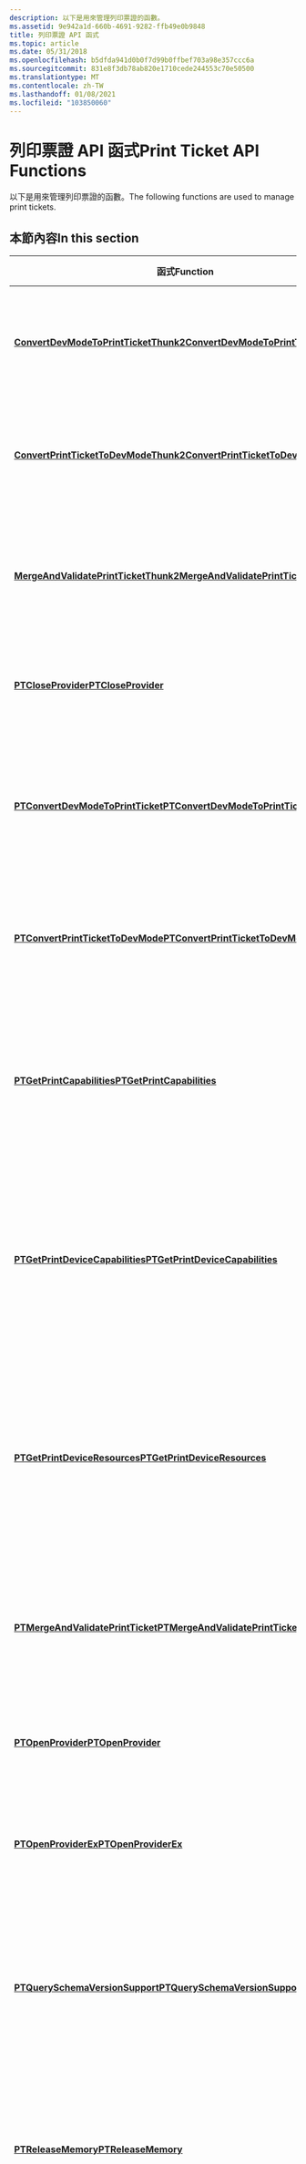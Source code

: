 ```yaml
---
description: 以下是用來管理列印票證的函數。
ms.assetid: 9e942a1d-660b-4691-9282-ffb49e0b9848
title: 列印票證 API 函式
ms.topic: article
ms.date: 05/31/2018
ms.openlocfilehash: b5dfda941d0b0f7d99b0ffbef703a98e357ccc6a
ms.sourcegitcommit: 831e8f3db78ab820e1710cede244553c70e50500
ms.translationtype: MT
ms.contentlocale: zh-TW
ms.lasthandoff: 01/08/2021
ms.locfileid: "103850060"
---
```

# <a name="print-ticket-api-functions"></a><span data-ttu-id="bde39-103">列印票證 API 函式</span><span class="sxs-lookup"><span data-stu-id="bde39-103">Print Ticket API Functions</span></span>

<span data-ttu-id="bde39-104">以下是用來管理列印票證的函數。</span><span class="sxs-lookup"><span data-stu-id="bde39-104">The following functions are used to manage print tickets.</span></span>

## <a name="in-this-section"></a><span data-ttu-id="bde39-105">本節內容</span><span class="sxs-lookup"><span data-stu-id="bde39-105">In this section</span></span>



| <span data-ttu-id="bde39-106">函式</span><span class="sxs-lookup"><span data-stu-id="bde39-106">Function</span></span>                                                                                  | <span data-ttu-id="bde39-107">描述</span><span class="sxs-lookup"><span data-stu-id="bde39-107">Description</span></span>                                                                                                                                            |
|-------------------------------------------------------------------------------------------|--------------------------------------------------------------------------------------------------------------------------------------------------------|
| [<span data-ttu-id="bde39-108">**ConvertDevModeToPrintTicketThunk2**</span><span class="sxs-lookup"><span data-stu-id="bde39-108">**ConvertDevModeToPrintTicketThunk2**</span></span>](convertdevmodetoprintticketthunk2.md)<br/> | <span data-ttu-id="bde39-109">將 [**DEVMODE**](/windows/win32/api/wingdi/ns-wingdi-devmodea) 結構轉換為列印票證。</span><span class="sxs-lookup"><span data-stu-id="bde39-109">Converts a [**DEVMODE**](/windows/win32/api/wingdi/ns-wingdi-devmodea) structure to a print ticket.</span></span><br/>                                                                          |
| [<span data-ttu-id="bde39-110">**ConvertPrintTicketToDevModeThunk2**</span><span class="sxs-lookup"><span data-stu-id="bde39-110">**ConvertPrintTicketToDevModeThunk2**</span></span>](convertprinttickettodevmodethunk2.md)<br/> | <span data-ttu-id="bde39-111">將列印票證轉換成 [**DEVMODE**](/windows/win32/api/wingdi/ns-wingdi-devmodea) 結構。</span><span class="sxs-lookup"><span data-stu-id="bde39-111">Converts a print ticket to a [**DEVMODE**](/windows/win32/api/wingdi/ns-wingdi-devmodea) structure.</span></span><br/>                                                                          |
| [<span data-ttu-id="bde39-112">**MergeAndValidatePrintTicketThunk2**</span><span class="sxs-lookup"><span data-stu-id="bde39-112">**MergeAndValidatePrintTicketThunk2**</span></span>](mergeandvalidateprintticketthunk2.md)<br/> | <span data-ttu-id="bde39-113">合併兩個列印票證，並傳回有效的可用列印票證。</span><span class="sxs-lookup"><span data-stu-id="bde39-113">Merges two print tickets and returns a valid, viable print ticket.</span></span><br/>                                                                          |
| [<span data-ttu-id="bde39-114">**PTCloseProvider**</span><span class="sxs-lookup"><span data-stu-id="bde39-114">**PTCloseProvider**</span></span>](/windows/desktop/api/prntvpt/nf-prntvpt-ptcloseprovider)<br/>                                     | <span data-ttu-id="bde39-115">關閉列印票證提供者控制碼。</span><span class="sxs-lookup"><span data-stu-id="bde39-115">Closes a print ticket provider handle.</span></span><br/>                                                                                                      |
| [<span data-ttu-id="bde39-116">**PTConvertDevModeToPrintTicket**</span><span class="sxs-lookup"><span data-stu-id="bde39-116">**PTConvertDevModeToPrintTicket**</span></span>](/windows/desktop/api/prntvpt/nf-prntvpt-ptconvertdevmodetoprintticket)<br/>         | <span data-ttu-id="bde39-117">將 [**DEVMODE**](/windows/win32/api/wingdi/ns-wingdi-devmodea) 結構轉換成 [**IStream**](/windows/desktop/Stg/istream-compound-file-implementation)內的列印票證。</span><span class="sxs-lookup"><span data-stu-id="bde39-117">Converts a [**DEVMODE**](/windows/win32/api/wingdi/ns-wingdi-devmodea) structure to a print ticket inside an [**IStream**](/windows/desktop/Stg/istream-compound-file-implementation).</span></span><br/>        |
| [<span data-ttu-id="bde39-118">**PTConvertPrintTicketToDevMode**</span><span class="sxs-lookup"><span data-stu-id="bde39-118">**PTConvertPrintTicketToDevMode**</span></span>](/windows/desktop/api/prntvpt/nf-prntvpt-ptconvertprinttickettodevmode)<br/>         | <span data-ttu-id="bde39-119">將列印票證轉換成 [**DEVMODE**](/windows/win32/api/wingdi/ns-wingdi-devmodea) 結構。</span><span class="sxs-lookup"><span data-stu-id="bde39-119">Converts a print ticket into a [**DEVMODE**](/windows/win32/api/wingdi/ns-wingdi-devmodea) structure.</span></span><br/>                                                                        |
| [<span data-ttu-id="bde39-120">**PTGetPrintCapabilities**</span><span class="sxs-lookup"><span data-stu-id="bde39-120">**PTGetPrintCapabilities**</span></span>](/windows/desktop/api/prntvpt/nf-prntvpt-ptgetprintcapabilities)<br/>                       | <span data-ttu-id="bde39-121">抓取格式符合 XML [列印架構](./printschema.md)的印表機功能。</span><span class="sxs-lookup"><span data-stu-id="bde39-121">Retrieves the printer's capabilities formatted in compliance with the XML [Print Schema](./printschema.md).</span></span><br/>                   |
| [<span data-ttu-id="bde39-122">**PTGetPrintDeviceCapabilities**</span><span class="sxs-lookup"><span data-stu-id="bde39-122">**PTGetPrintDeviceCapabilities**</span></span>](/windows/win32/api/prntvpt/nf-prntvpt-ptgetprintdevicecapabilities)<br/>    | <span data-ttu-id="bde39-123">抓取裝置印表機的功能，其格式符合 XML [列印架構](./printschema.md)。</span><span class="sxs-lookup"><span data-stu-id="bde39-123">Retrieves the device printer's capabilities formatted in compliance with the XML [Print Schema](./printschema.md).</span></span><br/>            |
| [<span data-ttu-id="bde39-124">**PTGetPrintDeviceResources**</span><span class="sxs-lookup"><span data-stu-id="bde39-124">**PTGetPrintDeviceResources**</span></span>](/windows/win32/api/prntvpt/nf-prntvpt-ptgetprintdeviceresources)<br/>          | <span data-ttu-id="bde39-125">它會針對格式符合 XML [列印架構](./printschema.md)的印表機抓取列印裝置資源。</span><span class="sxs-lookup"><span data-stu-id="bde39-125">It retrieves the print devices resources for a printer formatted in compliance with the XML [Print Schema](./printschema.md).</span></span><br/> |
| [<span data-ttu-id="bde39-126">**PTMergeAndValidatePrintTicket**</span><span class="sxs-lookup"><span data-stu-id="bde39-126">**PTMergeAndValidatePrintTicket**</span></span>](/windows/desktop/api/prntvpt/nf-prntvpt-ptmergeandvalidateprintticket)<br/>         | <span data-ttu-id="bde39-127">合併兩個列印票證，並傳回有效的可用列印票證。</span><span class="sxs-lookup"><span data-stu-id="bde39-127">Merges two print tickets and returns a valid, viable print ticket.</span></span><br/>                                                                          |
| [<span data-ttu-id="bde39-128">**PTOpenProvider**</span><span class="sxs-lookup"><span data-stu-id="bde39-128">**PTOpenProvider**</span></span>](/windows/desktop/api/prntvpt/nf-prntvpt-ptopenprovider)<br/>                                       | <span data-ttu-id="bde39-129">開啟列印票證提供者的實例。</span><span class="sxs-lookup"><span data-stu-id="bde39-129">Opens an instance of a print ticket provider.</span></span><br/>                                                                                               |
| [<span data-ttu-id="bde39-130">**PTOpenProviderEx**</span><span class="sxs-lookup"><span data-stu-id="bde39-130">**PTOpenProviderEx**</span></span>](/windows/desktop/api/prntvpt/nf-prntvpt-ptopenproviderex)<br/>                                   | <span data-ttu-id="bde39-131">開啟列印票證提供者的實例。</span><span class="sxs-lookup"><span data-stu-id="bde39-131">Opens an instance of a print ticket provider.</span></span><br/>                                                                                               |
| [<span data-ttu-id="bde39-132">**PTQuerySchemaVersionSupport**</span><span class="sxs-lookup"><span data-stu-id="bde39-132">**PTQuerySchemaVersionSupport**</span></span>](/windows/desktop/api/prntvpt/nf-prntvpt-ptqueryschemaversionsupport)<br/>             | <span data-ttu-id="bde39-133">抓取指定印表機支援之 [列印架構](./printschema.md) 的最高 (最新) 版本。</span><span class="sxs-lookup"><span data-stu-id="bde39-133">Retrieves the highest (latest) version of the [Print Schema](./printschema.md) that the specified printer supports.</span></span><br/>           |
| [<span data-ttu-id="bde39-134">**PTReleaseMemory**</span><span class="sxs-lookup"><span data-stu-id="bde39-134">**PTReleaseMemory**</span></span>](/windows/desktop/api/prntvpt/nf-prntvpt-ptreleasememory)<br/>                                     | <span data-ttu-id="bde39-135">釋放與列印票證和列印功能相關聯的緩衝區。</span><span class="sxs-lookup"><span data-stu-id="bde39-135">Releases buffers associated with print tickets and print capabilities.</span></span><br/>                                                                      |
| [<span data-ttu-id="bde39-136">**UnbindPTProviderThunk**</span><span class="sxs-lookup"><span data-stu-id="bde39-136">**UnbindPTProviderThunk**</span></span>](unbindptproviderthunk.md)<br/>                         | <span data-ttu-id="bde39-137">關閉列印票證提供者的控制碼。</span><span class="sxs-lookup"><span data-stu-id="bde39-137">Closes a handle to a print ticket provider.</span></span><br/>                                                                                                 |



 

 

